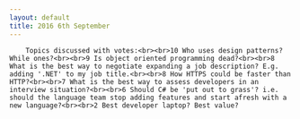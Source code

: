 ```yaml
---
layout: default
title: 2016 6th September
---
```


		Topics discussed with votes:<br><br>10 Who uses design patterns? While ones?<br><br>9 Is object oriented programming dead?<br><br>8 What is the best way to negotiate expanding a job description? E.g. adding '.NET' to my job title.<br><br>8 How HTTPS could be faster than HTTP?<br><br>7 What is the best way to assess developers in an interview situation?<br><br>6 Should C# be 'put out to grass'? i.e. should the language team stop adding features and start afresh with a new language?<br><br>2 Best developer laptop? Best value?

	